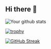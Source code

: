## Hi there 👋

![Your github stats](https://github-readme-stats.vercel.app/api?username=your-username&show_icons=true&theme=tokyonight)

[![trophy](https://github-profile-trophy.vercel.app/?username=your-username&theme=onedark)](https://github.com/ryo-ma/github-profile-trophy)

[![GitHub Streak](https://streak-stats.demolab.com/?user=your-username&theme=tokyonight)](https://git.io/streak-stats)

<!--
**akr-kd/akr-kd** is a ✨ _special_ ✨ repository because its `README.md` (this file) appears on your GitHub profile.

Here are some ideas to get you started:

- 🔭 I’m currently working on ...
- 🌱 I’m currently learning ...
- 👯 I’m looking to collaborate on ...
- 🤔 I’m looking for help with ...
- 💬 Ask me about ...
- 📫 How to reach me: ...
- 😄 Pronouns: ...
- ⚡ Fun fact: ...
-->
